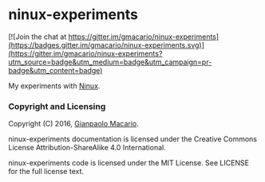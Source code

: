 # ninux-experiments

[![Join the chat at https://gitter.im/gmacario/ninux-experiments](https://badges.gitter.im/gmacario/ninux-experiments.svg)](https://gitter.im/gmacario/ninux-experiments?utm_source=badge&utm_medium=badge&utm_campaign=pr-badge&utm_content=badge)

My experiments with [Ninux](http://www.ninux.org/).

### Copyright and Licensing

Copyright (C) 2016, [Gianpaolo Macario](https://gmacario.github.io/).

ninux-experiments documentation is licensed under the Creative Commons License Attribution-ShareAlike 4.0 International.

ninux-experiments code is licensed under the MIT License. See LICENSE for the full license text.

<!-- EOF -->
